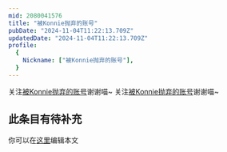 ```yaml
---
mid: 2080041576
title: "被Konnie抛弃的账号"
pubDate: "2024-11-04T11:22:13.709Z"
updatedDate: "2024-11-04T11:22:13.709Z"
profile:
  {
    Nickname: ["被Konnie抛弃的账号"],
  }
---
```


关注[被Konnie抛弃的账号](https://space.bilibili.com/2080041576)谢谢喵~ 关注[被Konnie抛弃的账号](https://space.bilibili.com/2080041576)谢谢喵~

## 此条目有待补充
你可以在[这里](https://github.com/Yuhanawa/VTuber.ICU-Content/edit/master/v/被Konnie抛弃的账号/index.md)编辑本文

